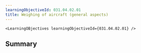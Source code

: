 ```yaml
---
learningObjectiveId: 031.04.02.01
title: Weighing of aircraft (general aspects)
---
```


```tsx eval
<LearningOBjectives learningObjectiveId={031.04.02.01} />
```

## Summary
